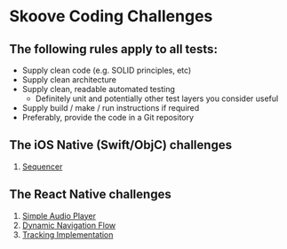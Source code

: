 # Skoove Coding Challenges

## The following rules apply to all tests:

- Supply clean code (e.g. SOLID principles, etc)
- Supply clean architecture
- Supply clean, readable automated testing
  - Definitely unit and potentially other test layers you consider useful
- Supply build / make / run instructions if required
- Preferably, provide the code in a Git repository

## The iOS Native (Swift/ObjC) challenges

1. [Sequencer](native/sequencer/README.md)

## The React Native challenges

1. [Simple Audio Player](react%20native/simple%20audio%20player/README.md)
2. [Dynamic Navigation Flow](react%20native/navigation%20flow/README.md)
3. [Tracking Implementation](react%20native/tracking%20implementation/README.md)